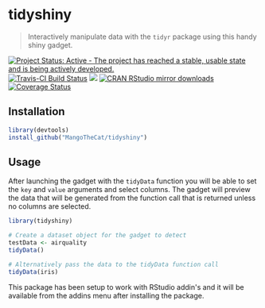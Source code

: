 # tidyshiny

> Interactively manipulate data with the `tidyr` package using this handy shiny gadget. 

[![Project Status: Active - The project has reached a stable, usable state and is being actively developed.](http://www.repostatus.org/badges/latest/active.svg)](http://www.repostatus.org/#active)
[![Travis-CI Build Status](https://travis-ci.org/MangoTheCat/tidyshiny.svg?branch=master)](https://travis-ci.org/MangoTheCat/tidyshiny)
[![](http://www.r-pkg.org/badges/version/tidyshiny)](http://www.r-pkg.org/pkg/tidyshiny)
[![CRAN RStudio mirror downloads](http://cranlogs.r-pkg.org/badges/tidyshiny)](http://www.r-pkg.org/pkg/tidyshiny)
[![Coverage Status](https://codecov.io/github/MangoTheCat/tidyshiny/coverage.svg?branch=master)](https://codecov.io/github/MangoTheCat/tidyshiny?branch=master)

## Installation

```r
library(devtools)
install_github("MangoTheCat/tidyshiny")
```

## Usage

After launching the gadget with the `tidyData` function you will be able to set the `key` and `value` arguments and select columns. The gadget will preview the data that will be generated from the function call that is returned unless no columns are selected. 

```r
library(tidyshiny)

# Create a dataset object for the gadget to detect
testData <- airquality
tidyData()

# Alternatively pass the data to the tidyData function call
tidyData(iris)
```

This package has been setup to work with RStudio addin's and it will be available from the addins menu after installing the package.
